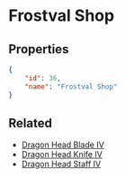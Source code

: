 # Frostval Shop

<no description available>

## Properties

```json
{
    "id": 36,
    "name": "Frostval Shop"
}
```

## Related

- [Dragon Head Blade IV](../items/1367-dragon-head-blade-iv.md)
- [Dragon Head Knife IV](../items/1368-dragon-head-knife-iv.md)
- [Dragon Head Staff IV](../items/1369-dragon-head-staff-iv.md)

